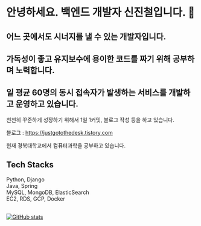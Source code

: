 # 안녕하세요. 백엔드 개발자 신진철입니다. 👋 #

## 어느 곳에서도 시너지를 낼 수 있는 개발자입니다. ##
## 가독성이 좋고 유지보수에 용이한 코드를 짜기 위해 공부하며 노력합니다. ##
## 일 평균 60명의 동시 접속자가 발생하는 서비스를 개발하고 운영하고 있습니다. ##
천천히 꾸준하게 성장하기 위해서 1일 1커밋, 블로그 작성 등을 하고 있습니다.

블로그 : https://justgotothedesk.tistory.com

현재 경북대학교에서 컴퓨터과학을 공부하고 있습니다.

<div align=left>
  <h2>Tech Stacks</h2>
</div>
<div align=left> 
  Python, Django
  <br>  
  Java, Spring
  <br>
  MySQL, MongoDB, ElasticSearch
  <br>
  EC2, RDS, GCP, Docker
  <br>
</div>
<br>

[![GitHub stats](https://github-readme-stats.vercel.app/api?username=justgotothedesk&show_icons=true&theme=dark)](https://github.com/anuraghazra/github-readme-stats)
<!--
**justgotothedesk/justgotothedesk** is a ✨ _special_ ✨ repository because its `README.md` (this file) appears on your GitHub profile.

Here are some ideas to get you started:

- 🔭 I’m currently working on ...
- 🌱 I’m currently learning ...
- 👯 I’m looking to collaborate on ...
- 🤔 I’m looking for help with ...
- 💬 Ask me about ...
- 📫 How to reach me: ...
- 😄 Pronouns: ...
- ⚡ Fun fact: ...
-->
